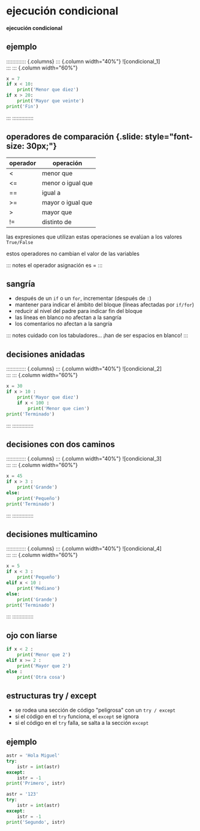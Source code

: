 # ejecución condicional
#### ejecución condicional

## ejemplo
::::::::::::: {.columns}
::: {.column width="40%"}
![condicional_1] \
:::
::: {.column width="60%"}
~~~python
x = 7
if x < 10:
    print('Menor que diez')
if x > 20:
    print('Mayor que veinte')
print('Fin')
~~~
:::
::::::::::::::

## operadores de comparación {.slide: style="font-size: 30px;"}
|operador|operación| 
|--------|---------|
|<|menor que|
|<=|menor o igual que|
|==|igual a|
|>=|mayor o igual que|
|>|mayor que|
|!=|distinto de|

las expresiones que utilizan estas operaciones se evalúan a los valores `True/False`

estos operadores no cambian el valor de las variables

::: notes
el operador asignación es =
:::

## sangría

- después de un `if` o un `for`, incrementar (después de `:`)
- mantener para indicar el ámbito del bloque (líneas afectadas por `if/for`)
- reducir al nivel del padre para indicar fin del bloque
- las líneas en blanco no afectan a la sangría
- los comentarios no afectan a la sangría

::: notes
cuidado con los tabuladores... ¡han de ser espacios en blanco!
:::

## decisiones anidadas
::::::::::::: {.columns}
::: {.column width="40%"}
![condicional_2] \
:::
::: {.column width="60%"}
~~~python
x = 30
if x > 10 :
    print('Mayor que diez')
    if x < 100 :
        print('Menor que cien')
print('Terminado')
~~~
:::
::::::::::::::

## decisiones con dos caminos
::::::::::::: {.columns}
::: {.column width="40%"}
![condicional_3] \
:::
::: {.column width="60%"}
~~~python
x = 45
if x > 3 :
    print('Grande')
else:
    print('Pequeño')
print('Terminado')
~~~
:::
::::::::::::::

## decisiones multicamino
::::::::::::: {.columns}
::: {.column width="40%"}
![condicional_4] \
:::
::: {.column width="60%"}
~~~python
x = 5
if x < 3 :
    print('Pequeño')
elif x < 10 :
    print('Mediano')
else:
    print('Grande')
print('Terminado')
~~~
:::
::::::::::::::

## ojo con liarse

~~~python
if x < 2 :
    print('Menor que 2')
elif x >= 2 :
    print('Mayor que 2')
else :
    print('Otra cosa')
~~~

## estructuras try / except

- se rodea una sección de código "peligrosa" con un `try / except`
- si el código en el `try` funciona, el `except` se ignora
- si el código en el `try` falla, se salta a la sección `except`

## ejemplo

~~~python
astr = 'Hola Miguel'
try:
    istr = int(astr)
except:
    istr = -1
print('Primero', istr)
~~~

~~~python
astr = '123'
try:
    istr = int(astr)
except:
    istr = -1
print('Segundo', istr)
~~~

